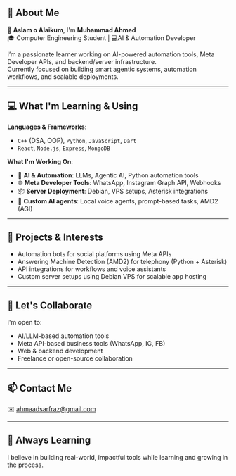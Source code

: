 ## 💫 About Me  
👋 **Aslam o Alaikum**, I'm **Muhammad Ahmed**  
🎓 Computer Engineering Student | 💻AI & Automation Developer  

I’m a passionate learner working on AI-powered automation tools, Meta Developer APIs, and backend/server infrastructure.  
Currently focused on building smart agentic systems, automation workflows, and scalable deployments.

---

## 💻 What I'm Learning & Using

**Languages & Frameworks**:  
- `C++` (DSA, OOP), `Python`, `JavaScript`, `Dart`  
- `React`, `Node.js`, `Express`, `MongoDB`  

**What I'm Working On**:  
- 🤖 **AI & Automation**: LLMs, Agentic AI, Python automation tools  
- 🌐 **Meta Developer Tools**: WhatsApp, Instagram Graph API, Webhooks  
- 📦 **Server Deployment**: Debian, VPS setups, Asterisk integrations  
- 🧠 **Custom AI agents**: Local voice agents, prompt-based tasks, AMD2 (AGI)

---

## 🚀 Projects & Interests  
- Automation bots for social platforms using Meta APIs  
- Answering Machine Detection (AMD2) for telephony (Python + Asterisk)  
- API integrations for workflows and voice assistants  
- Custom server setups using Debian VPS for scalable app hosting  

---

## 🤝 Let's Collaborate  
I'm open to:  
- AI/LLM-based automation tools  
- Meta API-based business tools (WhatsApp, IG, FB)  
- Web & backend development  
- Freelance or open-source collaboration

---

## 📫 Contact Me  
✉️ [ahmaadsarfraz@gmail.com](mailto:ahmaadsarfraz@gmail.com)

---

## 🌱 Always Learning  
I believe in building real-world, impactful tools while learning and growing in the process.
